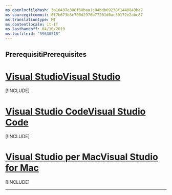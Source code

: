 ```yaml
---
ms.openlocfilehash: 3a10497e388f68baa1c84bdb09238f1440843ba7
ms.sourcegitcommit: 017b673b3c700d2976b77201d0ac30172e2abc87
ms.translationtype: MT
ms.contentlocale: it-IT
ms.lasthandoff: 04/16/2019
ms.locfileid: "59630518"
---
```

## <a name="prerequisites"></a><span data-ttu-id="7323f-101">Prerequisiti</span><span class="sxs-lookup"><span data-stu-id="7323f-101">Prerequisites</span></span>

# <a name="visual-studiotabvisual-studio"></a>[<span data-ttu-id="7323f-102">Visual Studio</span><span class="sxs-lookup"><span data-stu-id="7323f-102">Visual Studio</span></span>](#tab/visual-studio)

[!INCLUDE[](~/includes/net-core-prereqs-vs-3.0.md)]

# <a name="visual-studio-codetabvisual-studio-code"></a>[<span data-ttu-id="7323f-103">Visual Studio Code</span><span class="sxs-lookup"><span data-stu-id="7323f-103">Visual Studio Code</span></span>](#tab/visual-studio-code)

[!INCLUDE[](~/includes/net-core-prereqs-vsc-3.0.md)]

# <a name="visual-studio-for-mactabvisual-studio-mac"></a>[<span data-ttu-id="7323f-104">Visual Studio per Mac</span><span class="sxs-lookup"><span data-stu-id="7323f-104">Visual Studio for Mac</span></span>](#tab/visual-studio-mac)

[!INCLUDE[](~/includes/net-core-prereqs-mac-3.0.md)]

---